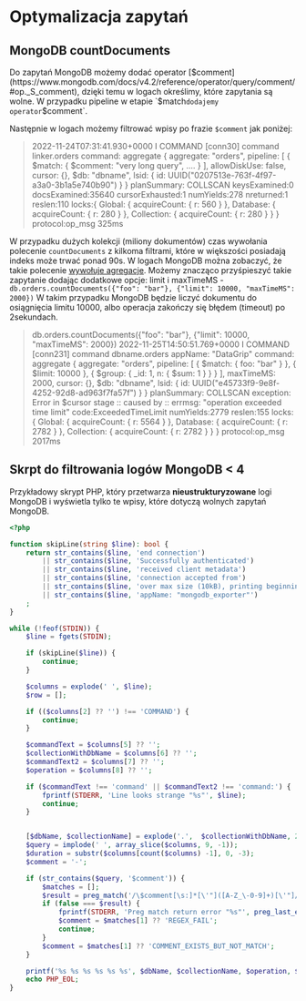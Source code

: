 # Optymalizacja zapytań

## MongoDB countDocuments

Do zapytań MongoDB możemy dodać operator [$comment](https://www.mongodb.com/docs/v4.2/reference/operator/query/comment/#op._S_comment), dzięki temu w logach określimy, które zapytania są wolne.
 W przypadku pipeline w etapie `$match` dodajemy operator `$comment`.

Następnie w logach możemy filtrować wpisy po frazie `$comment` jak poniżej:
> 2022-11-24T07:31:41.930+0000 I COMMAND  [conn30] command linker.orders command: aggregate { aggregate: "orders", pipeline: [ { $match: { $comment: "very long query", .... } ], allowDiskUse: false, cursor: {}, $db: "dbname", 
> lsid: { id: UUID("0207513e-763f-4f97-a3a0-3b1a5e740b90") } } planSummary: COLLSCAN keysExamined:0 docsExamined:35640 cursorExhausted:1 numYields:278 nreturned:1 reslen:110 locks:{ Global: { 
> acquireCount: { r: 560 } }, Database: { acquireCount: { r: 280 } }, Collection: { acquireCount: { r: 280 } } } protocol:op_msg 325ms

W przypadku dużych kolekcji (miliony dokumentów) czas wywołania polecenie `countDocuments` z kilkoma filtrami, które w większości posiadają indeks może trwać ponad 90s. W logach MongoDB można zobaczyć, że takie polecenie [wywołuje agregacje](https://www.mongodb.com/docs/manual/reference/method/db.collection.countDocuments/#mechanics).
Możemy znacząco przyśpieszyć takie zapytanie dodając dodatkowe opcje: limit i maxTimeMS - `db.orders.countDocuments({"foo": "bar"}, {"limit": 10000, "maxTimeMS": 2000})`
W takim przypadku MongoDB będzie liczyć dokumentu do osiągnięcia limitu 10000, albo operacja zakończy się błędem (timeout) po 2sekundach.

> db.orders.countDocuments({"foo": "bar"}, {"limit": 10000, "maxTimeMS": 2000})
2022-11-25T14:50:51.769+0000 I COMMAND  [conn231] command dbname.orders appName: "DataGrip" command: aggregate { aggregate: "orders", pipeline: [ { $match: { foo: "bar" } }, { $limit: 10000 }, { $group: { _id: 1, n: { $sum: 1 } } } ], maxTimeMS: 2000, cursor: {}, $db: "dbname", lsid: { id: UUID("e45733f9-9e8f-4252-92d8-ad963f7fa57f") } } planSummary: COLLSCAN exception: Error in $cursor stage :: caused by :: errmsg: "operation exceeded time limit" code:ExceededTimeLimit numYields:2779 reslen:155 locks:{ Global: { acquireCount: { r: 5564 } }, Database: { acquireCount: { r: 2782 } }, Collection: { acquireCount: { r: 2782 } } } protocol:op_msg 2017ms

## Skrpt do filtrowania logów MongoDB < 4

Przykładowy skrypt PHP, który przetwarza **nieustrukturyzowane** logi MongoDB i wyświetla tylko te wpisy, które dotyczą wolnych zapytań MongoDB.

``` php
<?php

function skipLine(string $line): bool {
    return str_contains($line, 'end connection')
        || str_contains($line, 'Successfully authenticated')
        || str_contains($line, 'received client metadata')
        || str_contains($line, 'connection accepted from')
        || str_contains($line, 'over max size (10kB), printing beginning')
        || str_contains($line, 'appName: "mongodb_exporter"')
    ;
}

while (!feof(STDIN)) {
    $line = fgets(STDIN);

    if (skipLine($line)) {
        continue;
    }

    $columns = explode(' ', $line);
    $row = [];

    if (($columns[2] ?? '') !== 'COMMAND') {
        continue;
    }

    $commandText = $columns[5] ?? '';
    $collectionWithDbName = $columns[6] ?? '';
    $commandText2 = $columns[7] ?? '';
    $operation = $columns[8] ?? '';

    if ($commandText !== 'command' || $commandText2 !== 'command:') {
        fprintf(STDERR, 'Line looks strange "%s"', $line);
        continue;
    }


    [$dbName, $collectionName] = explode('.',  $collectionWithDbName, 2);
    $query = implode(' ', array_slice($columns, 9, -1));
    $duration = substr($columns[count($columns) -1], 0, -3);
    $comment = '-';

    if (str_contains($query, '$comment')) {
        $matches = [];
        $result = preg_match('/\$comment[\s:]*[\'"]([A-Z_\-0-9]+)[\'"]/', $query, $matches);
        if (false === $result) {
            fprintf(STDERR, 'Preg match return error "%s"', preg_last_error_msg());
            $comment = $matches[1] ?? 'REGEX_FAIL';
            continue;
        }
        $comment = $matches[1] ?? 'COMMENT_EXISTS_BUT_NOT_MATCH';
    }

    printf('%s %s %s %s %s %s', $dbName, $collectionName, $operation, $duration, $comment, $query);
    echo PHP_EOL;
}

```
